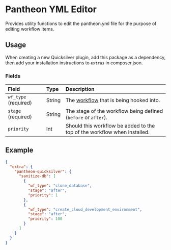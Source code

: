 # Pantheon YML Editor
Provides utility functions to edit the pantheon.yml file for the purpose of editing workflow items.

## Usage
When creating a new Quicksilver plugin, add this package as a dependency, then add your installation instructions to `extras` in composer.json.

### Fields
|Field|Type|Description|
|:-|:-|:-|
|`wf_type` (required)|String|The [workflow](https://pantheon.io/docs/quicksilver#hooks) that is being hooked into.|
|`stage` (required)|String|The stage of the workflow being defined (`before` or `after`).|
|`priority`|Int|Should this workflow be added to the top of the workflow when installed.|


## Example

```json
{
  "extra": {
    "pantheon-quicksilver": {
      "sanitize-db": [
        {
          "wf_type": "clone_database",
          "stage": "after",
          "priority": 1
        },
        {
          "wf_type": "create_cloud_development_environment",
          "stage": "after",
          "priority": 100
        }
      ]
    }
  }
}
```
